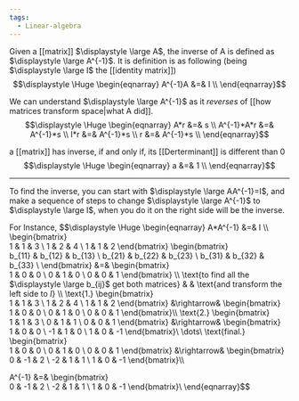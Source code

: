 ```yaml
---
tags:
  - Linear-algebra
---
```

Given a [[matrix]] $\displaystyle \large A$, the inverse of A is defined as $\displaystyle \large A^{-1}$.
It is definition is as following (being $\displaystyle \large I$ the [[identity matrix]])
$$\displaystyle \Huge \begin{eqnarray} 
A^{-1}A &=& I \\
\end{eqnarray}$$

We can understand $\displaystyle \large A^{-1}$ as it *reverses* of [[how matrices transform space|what A did]].
$$\displaystyle \Huge \begin{eqnarray} 
A*r &=& s \\
A^{-1}*A*r &=& A^{-1}*s \\
I*r &=& A^{-1}*s \\
r &=& A^{-1}*s \\
\end{eqnarray}$$

a [[matrix]] has inverse, if and only if, its [[Derterminant]] is different than 0
$$\displaystyle \Huge \begin{eqnarray} 
a &=& 1 \\
\end{eqnarray}$$

---

To find the inverse, you can start with $\displaystyle \large AA^{-1}=I$, and make a sequence of steps to change $\displaystyle \large A^{-1}$ to $\displaystyle \large I$, when you do it on the right side will be the inverse.

For Instance,
$$\displaystyle \Huge \begin{eqnarray} 
A*A^{-1} &=& I \\\\
\begin{bmatrix}  
1 & 1 & 3 \\ 
1 & 2 & 4 \\ 
1 & 1 & 2 
\end{bmatrix}
\begin{bmatrix}  
b_{11} & b_{12} & b_{13} \\ 
b_{21} & b_{22} & b_{23} \\ 
b_{31} & b_{32} & b_{33} \\ 
\end{bmatrix}
&=&
\begin{bmatrix}  
1 & 0 & 0 \\ 
0 & 1 & 0 \\ 
0 & 0 & 1 
\end{bmatrix}
\\\\
\text{to find all the $\displaystyle \large b_{ij}$ get both matrices}
& &
\text{and transform the left side to $I$}
\\\\
\text{1.}
\begin{bmatrix}  
1 & 1 & 3 \\ 
1 & 2 & 4 \\ 
1 & 1 & 2 
\end{bmatrix}
&\rightarrow&
\begin{bmatrix}  
1 & 0 & 0 \\ 
0 & 1 & 0 \\ 
0 & 0 & 1 
\end{bmatrix}\\\\
\text{2.}
\begin{bmatrix}  
1 & 1 & 3 \\ 
0 & 1 & 1 \\ 
0 & 0 & 1 
\end{bmatrix}
&\rightarrow&
\begin{bmatrix}  
1 & 0 & 0 \\ 
-1 & 1 & 0 \\ 
1 & 0 & -1 
\end{bmatrix}\\
\dots\\
\text{final.}
\begin{bmatrix}  
1 & 0 & 0 \\ 
0 & 1 & 0 \\ 
0 & 0 & 1 
\end{bmatrix}
&\rightarrow&
\begin{bmatrix}  
0 & -1 & 2 \\ 
-2 & 1 & 1 \\ 
1 & 0 & -1 
\end{bmatrix}\\\\

A^{-1} &=& 
\begin{bmatrix}  
0 & -1 & 2 \\ 
-2 & 1 & 1 \\ 
1 & 0 & -1 
\end{bmatrix}\\
\end{eqnarray}$$

